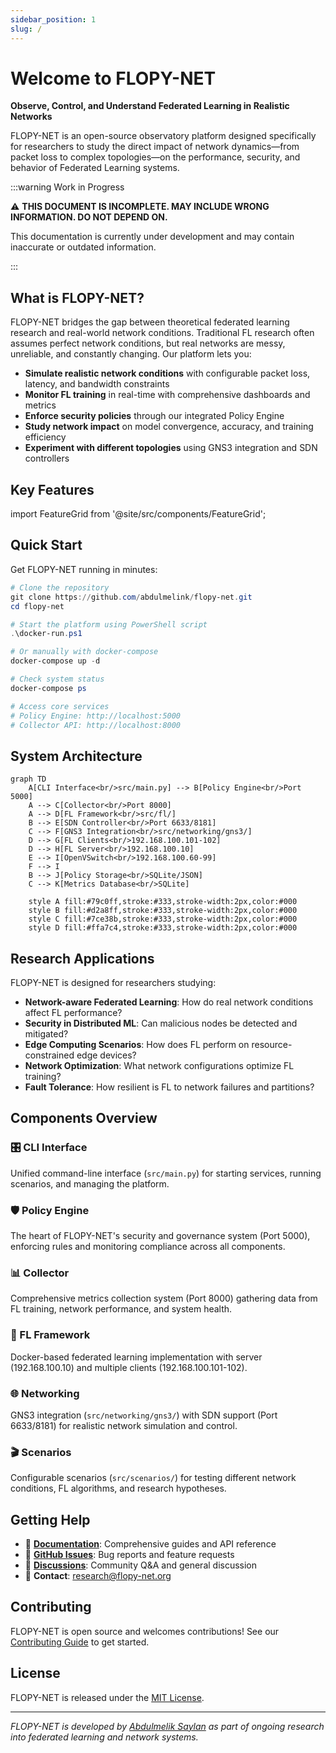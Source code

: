 ```yaml
---
sidebar_position: 1
slug: /
---
```


# Welcome to FLOPY-NET

**Observe, Control, and Understand Federated Learning in Realistic Networks**

FLOPY-NET is an open-source observatory platform designed specifically for researchers to study the direct impact of network dynamics—from packet loss to complex topologies—on the performance, security, and behavior of Federated Learning systems.

:::warning Work in Progress

⚠️ **THIS DOCUMENT IS INCOMPLETE. MAY INCLUDE WRONG INFORMATION. DO NOT DEPEND ON.**

This documentation is currently under development and may contain inaccurate or outdated information.

:::

## What is FLOPY-NET?

FLOPY-NET bridges the gap between theoretical federated learning research and real-world network conditions. Traditional FL research often assumes perfect network conditions, but real networks are messy, unreliable, and constantly changing. Our platform lets you:

- **Simulate realistic network conditions** with configurable packet loss, latency, and bandwidth constraints
- **Monitor FL training** in real-time with comprehensive dashboards and metrics
- **Enforce security policies** through our integrated Policy Engine
- **Study network impact** on model convergence, accuracy, and training efficiency
- **Experiment with different topologies** using GNS3 integration and SDN controllers

## Key Features

import FeatureGrid from '@site/src/components/FeatureGrid';

<FeatureGrid />

## Quick Start

Get FLOPY-NET running in minutes:

```powershell
# Clone the repository
git clone https://github.com/abdulmelink/flopy-net.git
cd flopy-net

# Start the platform using PowerShell script
.\docker-run.ps1

# Or manually with docker-compose
docker-compose up -d

# Check system status
docker-compose ps

# Access core services
# Policy Engine: http://localhost:5000
# Collector API: http://localhost:8000
```

## System Architecture

```mermaid
graph TD
    A[CLI Interface<br/>src/main.py] --> B[Policy Engine<br/>Port 5000]
    A --> C[Collector<br/>Port 8000]
    A --> D[FL Framework<br/>src/fl/]
    B --> E[SDN Controller<br/>Port 6633/8181]
    C --> F[GNS3 Integration<br/>src/networking/gns3/]
    D --> G[FL Clients<br/>192.168.100.101-102]
    D --> H[FL Server<br/>192.168.100.10]
    E --> I[OpenVSwitch<br/>192.168.100.60-99]
    F --> I
    B --> J[Policy Storage<br/>SQLite/JSON]
    C --> K[Metrics Database<br/>SQLite]
    
    style A fill:#79c0ff,stroke:#333,stroke-width:2px,color:#000
    style B fill:#d2a8ff,stroke:#333,stroke-width:2px,color:#000
    style C fill:#7ce38b,stroke:#333,stroke-width:2px,color:#000
    style D fill:#ffa7c4,stroke:#333,stroke-width:2px,color:#000
```

## Research Applications

FLOPY-NET is designed for researchers studying:

- **Network-aware Federated Learning**: How do real network conditions affect FL performance?
- **Security in Distributed ML**: Can malicious nodes be detected and mitigated?
- **Edge Computing Scenarios**: How does FL perform on resource-constrained edge devices?
- **Network Optimization**: What network configurations optimize FL training?
- **Fault Tolerance**: How resilient is FL to network failures and partitions?

## Components Overview

### 🎛️ CLI Interface
Unified command-line interface (`src/main.py`) for starting services, running scenarios, and managing the platform.

### 🛡️ Policy Engine
The heart of FLOPY-NET's security and governance system (Port 5000), enforcing rules and monitoring compliance across all components.

### 📊 Collector
Comprehensive metrics collection system (Port 8000) gathering data from FL training, network performance, and system health.

### 🤖 FL Framework
Docker-based federated learning implementation with server (192.168.100.10) and multiple clients (192.168.100.101-102).

### 🌐 Networking
GNS3 integration (`src/networking/gns3/`) with SDN support (Port 6633/8181) for realistic network simulation and control.

### 🎬 Scenarios
Configurable scenarios (`src/scenarios/`) for testing different network conditions, FL algorithms, and research hypotheses.

## Getting Help

- 📖 **[Documentation](./getting-started/installation)**: Comprehensive guides and API reference
- 🐛 **[GitHub Issues](https://github.com/abdulmelink/flopy-net/issues)**: Bug reports and feature requests
- 💬 **[Discussions](https://github.com/abdulmelink/flopy-net/discussions)**: Community Q&A and general discussion
- 📧 **Contact**: [research@flopy-net.org](mailto:research@flopy-net.org)

## Contributing

FLOPY-NET is open source and welcomes contributions! See our [Contributing Guide](/docs/development/contributing) to get started.

## License

FLOPY-NET is released under the [MIT License](https://github.com/abdulmelink/flopy-net/blob/main/LICENSE).

---

*FLOPY-NET is developed by [Abdulmelik Saylan](https://github.com/abdulmelink) as part of ongoing research into federated learning and network systems.*
